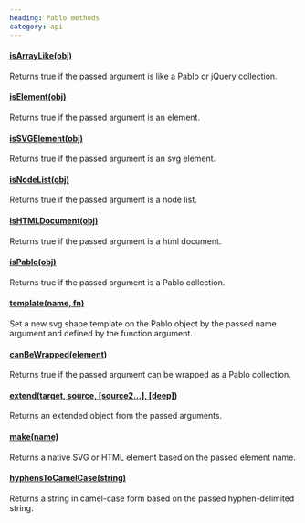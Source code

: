 ```yaml
--- 
heading: Pablo methods
category: api
---
```


#### [isArrayLike(obj)](/api/isArrayLike/)

Returns true if the passed argument is like a Pablo or jQuery 
collection.

#### [isElement(obj)](/api/isElement/)

Returns true if the passed argument is an element.

#### [isSVGElement(obj)](/api/isSVGElement/)

Returns true if the passed argument is an svg element.

#### [isNodeList(obj)](/api/isNodeList/)

Returns true if the passed argument is a node list.

#### [isHTMLDocument(obj)](/api/isHTMLDocument/)

Returns true if the passed argument is a html document.

#### [isPablo(obj)](/api/isPablo/)

Returns true if the passed argument is a Pablo collection.

#### [template(name, fn)](/api/template/)

Set a new svg shape template on the Pablo object by the passed 
name argument and defined by the function argument.

#### [canBeWrapped(element)](/api/canBeWrapped/)

Returns true if the passed argument can be wrapped as a Pablo 
collection.

#### [extend(target, source, [source2...], [deep])](/api/extend/)

Returns an extended object from the passed arguments.

#### [make(name)](/api/make/)

Returns a native SVG or HTML element based on the passed element name.

#### [hyphensToCamelCase(string)](/api/hyphensToCamelCase/)

Returns a string in camel-case form based on the passed hyphen-delimited string.
